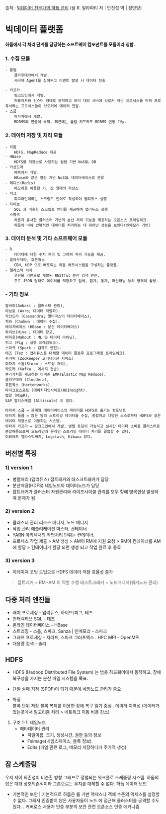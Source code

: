 출처 : [빅데이터 전문가의 하둡 관리](https://book.naver.com/bookdb/book_detail.nhn?bid=14134329) (샘 R. 알라파티 저 | 안진섭 역 | 성안당)




# 빅데이터 플랫폼
**하둡에서 각 처리 단계를 담당하는 소프트웨어 컴포넌트를 모듈이라 칭함.**

### 1. 수집 모듈
    - 플럼
        클라우데라에서 개발. 
        서버에 Agent를 심어두고 이벤트 발생 시 데이터 전송

    - 카프카
        링크드인에서 개발.
        퍼블리셔와 컨슈머 형태로 동작하고 여러 대의 서버에 브로커 라는 프로세스를 띄워 프로듀서라는 프로세스들이 브로커에 데이터 전달.
    - 스쿱
        아파치에서 개발.  
        RDBMS와 연동이 목적. 최근에는 플럼 카프카도 RDBMS 연동 가능.
        
### 2. 데이터 저장 및 처리 모듈
    - 하둡
        HDFS, MapReduce 제공
    - HBase
        HDFS를 저장소로 사용하는 컬럼 기반 NoSQL DB
    - 카산드라
        페북에서 개발.
        HBase와 같은 컬럼 기반 NoSQL 데이터베이스로 분류
    - 레디스(Redis)
        메모리를 이용한 키, 값 형태의 저상소
    - 피그
        피그라틴이라는 스크립트 인어로 작성하여 맵리듀스 실행
    - 하이브
        SQL 과 비슷한 스크립트 언어를 제공하여 맵리듀스 실행
    - 스파크
        하둡과 유사한 클러스터 기반의 분산 처리 기능을 제공하는 오픈소스 프레임워크.
        하둡에 비해 반복적인 데이터를 처리하는 데 뛰어난 성능을 보인다(인메모리 기반)
        
### 3. 데이터 분석 및 기타 소프트웨어 모듈
    - R
        데이터에 대한 수치 처리 및 그래픽 처리 기능을 제공.
    - 클라우데라, 호튼웍스
        CDH, HDP 으로 배포되는 하둡 에코시스템을 구성하는 플랫폼.
    - 엘라스틱 서치
        루씬을 기반으로 개발된 RESTful 분산 검색 엔진.
        주로 JSON 형태로 데이터를 저장하고 검색, 집계, 통계, 머신러닝 등의 영역이 활용.
    
    
### - 기타 정보
    암바리(Ambari : 클러스터 관리),
    아브로 (Avro; 데이터 직렬화).
    카산드라 (Cassandra; 멀티마스터 데이터베이스),
    척와 (Chukwa : 데이터 수집),
    에이치베이스 (HBase : 분산 데이터베이스)
    하이브(Hive ; 데이터 창고,
    머하웃(Mahout : ML 및 데이터 마이닝),
    피그 (Pig : 실행 프레임워크).
    스파크 (Spark : 검퓨트 엔진).
    테즈 (Tez : 맵리듀스를 대체할 데이터 플로우 프로그래밍 프레임워크).
    주키퍼 (ZooKeeper 코디네이션 서비스)
    아파치 스톰(Storm ; 스트림 처리),
    카프카 (Kafka , 메시지 전송).
    부가가치를 제공하는 아마존 EMR(Elastic Map Reduce),
    클리우데라 (Cloudera),
    호튼웍스 (Hortonworks),
    마이크로스프트 (에이치디인사이트(HDInsight).
    맵알 (MapR),
    SAP 알티스케일 (Altiscale) 도 있다.

    아파치 스쿱 = 관계형 데이터베이스의 데이터를 HDFS로 옮기는 컴포넌트
    아파치 들룸 = 많은 양의 스트리밍 데이터를 수집, 종합하고 다양한 소스로부터 HDFS와 같은 데이터 저장소로 이동하는 시스템.
    아파치 카프가 = 링크드인에서 개발, 병렬 로딩이 가능하고 실시간 데이터 소비를 클러스터로 분할해줌으로써 오프라인과 온라인 스트리밍 데이터 처리를 결합할 수 있다.
    이외에도 엘라스틱써치, Logstash, Kibana 있다.



## 버전별 특징 
### 1) version 1
-   병렬처리 (맵리듀스) 
잡트래커와 태스크트래커가 담당 
- 분산저장(HDFS) 
네임노드와 데이터노드가 담당
-   잡트래커가 클러스터 자원관리와 라이프사이클 관리를 모두 함에 병목현상 발생하여 문제가 됨

### 2) version 2
- 클러스터 관리 
리소스 매니저, 노드 매니저 
- 작업 관리 
애플리케이션 마스터, 컨테이너
- YARN 아키텍처의 작업처리 단위는 컨테이너.
- 프로세스
	작업 제출 > AM 생성 > AM이 RM에 지원 요청 > RM이 컨테이너를 AM 에 할당 > 컨테이너가 할당 되면 생성 되고 작업 완료 후 종료
### 3) version 3
- 이레이져 코딩 도입으로 HDFS 데이터 저장 효율성 증가

> 잡트레커 = RM+AM 이 역할 수행 
> 테스트크래커 = 노드매니저(워커노드 관리) 

 
 
## 다중 처리 엔진들
- 배치 프로세싱 - 맵리듀스, 하이브/피그, 테즈
-   인터랙티브 SQL - 테즈
-   온라인 데이터베이스 - HBase
-   스트리밍 - 스톰, 스파크, Sanza | 인메모리 - 스파크
-   그래프 프로세싱 - 지라프, 스파크 그러프엑스 . HPC MPI - OpenMPI
-   대용량 검색 - 솔라 


## HDFS
- HDFS (Hadoop Distributed File System) 는 범용 하드웨어에서 동작하고, 장애 복구성을 가지는 분산 파일 시스템을 목표. 
- 단일 실패 지점 (SPOF)이 되기 때문에 네임노드 관리가 중요 

- 특징  
 블록 단위 저장 블록 복제를 이용한 장애 복구 읽기 중심 . 
 데이터 지역성 (데이터가 있는곳에서 알고리즘 처리 > 네트워크 이동 비용 감소)

1.  구조 
	1-1.  네임노드
	- 메타데이터 관리 
		- 파일이름, 크기, 생성시간, 권한 등의 정보 
		- Fsimage(네임스페이스, 블록 정보) 
		- Edits (파일 관련 로그, 메모리 저장하다가 주기적 생성) 

## 잡 스케줄링 
우지 제어 의존성이 비순환 방향 그래프로 정렬되는 워크플로 스케줄링 시스템. 하둡의 잡은 대개 상호의존적이라 그론으로는 우지를 대체할 수 없다. 하둡 데이터 보안

-   기본적인 보안 | 기본적으로 하둡은 롤 기반 액세스나 객체 수준의 액세스를 설정할 수 없다. 그래서 인증받지 않은 사용자들이 노드 에 접근해 클러스터를 공격할 수도 있다. . 커버로스 사용자 인증 부분의 보안 관련 오픈소스 인증 메커니즘
<!--stackedit_data:
eyJoaXN0b3J5IjpbLTQxMzM0NDU4OSwtMTk5MTk4MzYxNF19
-->